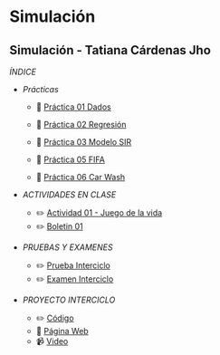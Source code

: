 # Simulación
## Simulación - Tatiana Cárdenas Jho

*ÍNDICE*
- *Prácticas*
  - :file_folder: [Práctica 01 Dados](https://github.com/tatcjho/Simulacion/tree/main/Dados%20suma)

  - :file_folder: [Práctica 02 Regresión](https://github.com/tatcjho/Simulacion/tree/main/Covid-Ecuador)

  - :file_folder: [Práctica 03 Modelo SIR](https://github.com/tatcjho/Simulacion/tree/main/SIR)

  - :file_folder: [Práctica 05 FIFA]( https://github.com/tatcjho/Simulacion/tree/main/FIFA)

  - :file_folder: [Práctica 06 Car Wash]( https://github.com/tatcjho/Simulacion/tree/main/CARWASH)


- *ACTIVIDADES EN CLASE*
  - :pencil2: [Actividad 01 - Juego de la vida](https://github.com/tatcjho/Simulacion/blob/main/Juego%20de%20la%20Vida/INFORME.pdf)
  - :pencil2: [Boletin 01 ](https://github.com/tatcjho/Simulacion/tree/main/Boletin1)

- *PRUEBAS Y EXAMENES*
  - :pencil2: [Prueba Interciclo ](https://github.com/tatcjho/Simulacion/tree/main/PRUEBA%201%20-%20Cardenas%20Tatiana)
  - :pencil2: [Examen Interciclo ](https://github.com/tatcjho/Simulacion/tree/main/EXAMEN%20INTERCICLO)

- *PROYECTO INTERCICLO*
  - :pencil2: [Código](https://github.com/tatcjho/Simulacion/tree/main/PROYECTO%20INTERCICLO/C%C3%B3digo)
  - 📎 [Página Web](https://tatycjho.wixsite.com/my-site-2)
  - 📹 [Video](https://www.youtube.com/watch?v=VPmV3RpaGkw)

